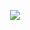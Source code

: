 <div align='center'>

![](https://raw.githubusercontent.com/smallnest/smallnest/master/developer.gif)
</div>


